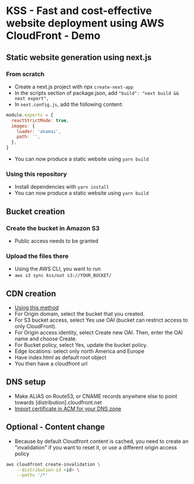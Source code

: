 # KSS - Fast and cost-effective website deployment using AWS CloudFront - Demo

## Static website generation using next.js

### From scratch

* Create a next.js project with npx `create-next-app`
* In the scripts section of package.json, add `"build": "next build && next export",`
* In `next.config.js`,  add the following content:

```js
module.exports = {
  reactStrictMode: true,
  images: {
    loader: 'akamai',
    path: '',
  },
}
```

* You can now produce a static website using `yarn build`

### Using this repository

* Install dependencies with `yarn install`
* You can now produce a static website using `yarn build`

## Bucket creation

### Create the bucket in Amazon S3

* Public access needs to be granted

### Upload the files there

* Using the AWS CLI, you want to run
* `aws s3 sync kss/out s3://YOUR_BUCKET/`

## CDN creation

* [Using this method](https://aws.amazon.com/premiumsupport/knowledge-center/cloudfront-serve-static-website/)
* For Origin domain, select the bucket that you created.
* For S3 bucket access, select Yes use OAI (bucket can restrict access to only CloudFront).
* For Origin access identity, select Create new OAI. Then, enter the OAI name and choose Create.
* For Bucket policy, select Yes, update the bucket policy.
* Edge locations: select only north America and Europe
* Have index.html as default root object
* You then have a cloudfront url

## DNS setup

* Make ALIAS on Route53, or CNAME records anywhere else to point towards [distribution].cloudfront.net
* [Import certificate in ACM for your DNS zone](https://docs.aws.amazon.com/acm/latest/userguide/dns-validation.html)

## Optional - Content change

* Because by default Cloudfront content is cached, you need to create an "invalidation" if you want to reset it, or use a different origin access policy


```sh
aws cloudfront create-invalidation \
    --distribution-id <id> \
    --paths '/*'
```
